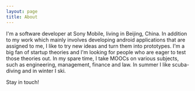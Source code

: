 ```yaml
---
layout: page
title: About
---
```


I'm a software developer at Sony Mobile, living in Beijing, China. In addition to my work which mainly involves developing android applications that are assigned to me, I like to try new ideas and turn them into prototypes. I'm a big fan of startup theories and I'm looking for people who are eager to test those theories out. In my spare time, I take MOOCs on various subjects, such as engineering, management, finance and law. In summer I like scuba-diving and in winter I ski. 

Stay in touch!
